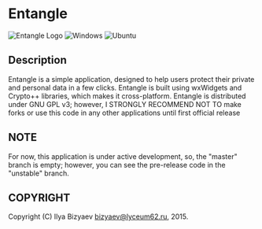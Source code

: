 # Entangle
![Entangle Logo](http://entangle.ucoz.net/Ent2.png)
![Windows](http://entangle.ucoz.net/windows_screenshot.jpg) ![Ubuntu](http://entangle.ucoz.net/ubuntu_screenshot.jpg)
## Description
Entangle is a simple application, designed to help users protect their private and personal data in a few clicks.
Entangle is built using wxWidgets and Crypto++ libraries, which makes it cross-platform.
Entangle is distributed under GNU GPL v3; however, I STRONGLY RECOMMEND NOT TO make forks or use this code in any other applications until first official release 
## NOTE
For now, this application is under active development, so, the "master" branch is empty; however, you can see the pre-release code in the "unstable" branch.
## COPYRIGHT
Copyright (C) Ilya Bizyaev <bizyaev@lyceum62.ru>, 2015.
